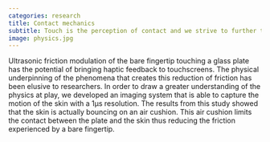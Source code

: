 ```yaml
---
categories: research
title: Contact mechanics
subtitle: Touch is the perception of contact and we strive to further the understanding the underpinning mechanics
image: physics.jpg
---
```

Ultrasonic friction modulation of the bare fingertip touching a glass plate has the potential of bringing haptic feedback to touchscreens. The physical underpinning of the phenomena that creates this reduction of friction has been elusive to researchers. In order to draw a greater understanding of the physics at play, we developed an imaging system that is able to capture the motion of the skin with a 1µs resolution. The results from this study showed that the skin is actually bouncing on an air cushion. This air cushion limits the contact between the plate and the skin thus reducing the friction experienced by a bare fingertip.
